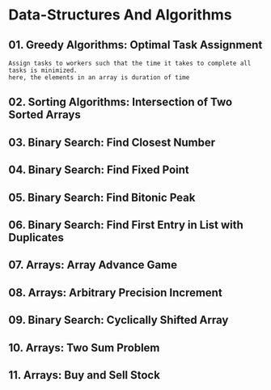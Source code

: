 # Data-Structures And Algorithms


## 01. Greedy Algorithms: Optimal Task Assignment
    Assign tasks to workers such that the time it takes to complete all tasks is minimized.
    here, the elements in an array is duration of time
## 02. Sorting Algorithms: Intersection of Two Sorted Arrays
## 03. Binary Search: Find Closest Number
## 04. Binary Search: Find Fixed Point
## 05. Binary Search: Find Bitonic Peak
## 06. Binary Search: Find First Entry in List with Duplicates
## 07. Arrays: Array Advance Game
## 08. Arrays: Arbitrary Precision Increment
## 09. Binary Search: Cyclically Shifted Array
## 10. Arrays: Two Sum Problem
## 11. Arrays: Buy and Sell Stock

